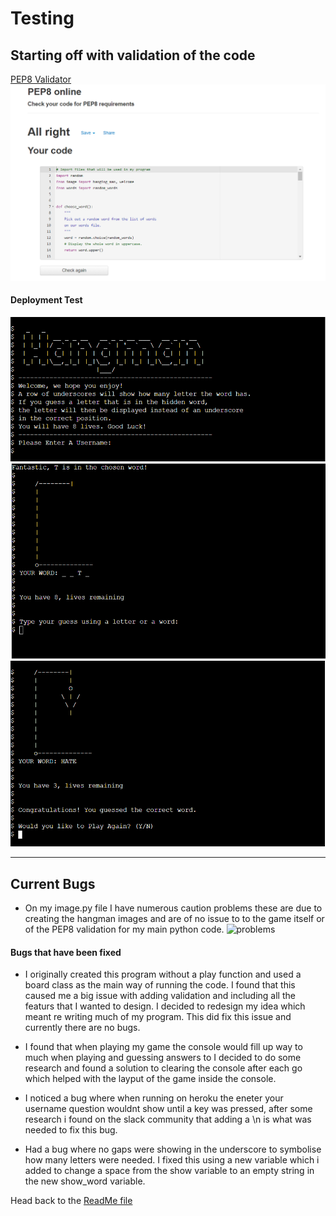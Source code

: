 # Testing

## Starting off with validation of the code

[PEP8 Validator](http://pep8online.com/)
![PEP8 Validation](testing//PEP8.PNG)

#### Deployment Test

![Game Launch](testing//onload.PNG)
![Game in play](testing//correctguess.PNG)
![End Game](testing//wingame.PNG)

---

## Current Bugs
- On my image.py file I have numerous caution problems these are due to creating the hangman images and are of no issue to
  to the game itself or of the PEP8 validation for my main python code.
  ![problems](testing//bugs.jpg)


#### Bugs that have been fixed
- I originally created this program without a play function and used a board class as the main way of running the code.
  I found that this caused me a big issue with adding validation and including all the featurs that I wanted to design. 
  I decided to redesign my idea which meant re writing much of my program. This did fix this issue and currently there are
  no bugs.

- I found that when playing my game the console would fill up way to much when playing and guessing answers to I decided to 
  do some research and found a solution to clearing the console after each go which helped with the layput of the game inside the console.

- I noticed a bug where when running on heroku the eneter your username question wouldnt show until a key was pressed, after some 
  research i found on the slack community that adding a \n is what was needed to fix this bug.

- Had a bug where no gaps were showing in the underscore to symbolise how many letters were needed. I fixed this using a new
  variable which i added to change a space from the show variable to an empty string in the new show_word variable. 

Head back to the [ReadMe file](README.md)